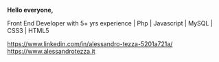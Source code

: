 <strong>Hello everyone,</strong><br>

Front End Developer with 5+ yrs experience | Php | Javascript | MySQL | CSS3 | HTML5<br>

https://www.linkedin.com/in/alessandro-tezza-5201a721a/<br>
https://www.alessandrotezza.it


<!---
aletex1994/aletex1994 is a ✨ special ✨ repository because its `README.md` (this file) appears on your GitHub profile.
You can click the Preview link to take a look at your changes.
--->
